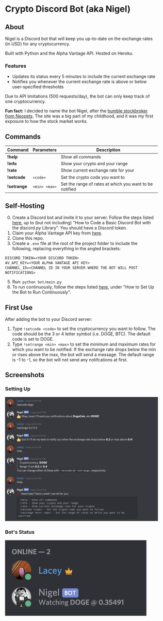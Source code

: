 # Crypto Discord Bot (aka Nigel)

## About
Nigel is a Discord bot that will keep you up-to-date on the exchange rates (in USD) for any cryptocurrency. 

Built with Python and the Alpha Vantage API. Hosted on Heroku.

### Features
* Updates its status every 5 minutes to include the current exchange rate
* Notifies you whenever the current exchange rate is above or below user-specified thresholds

Due to API limitations (500 requests/day), the bot can only keep track of one cryptocurrency.

**Fun fact:** I decided to name the bot Nigel, after the [humble stockbroker from Neopets](https://bookofages.jellyneo.net/characters/411/). The site was a big part of my childhood, and it was my first exposure to how the stock market works.

## Commands
| Command       | Parameters        |  Description    |
| ------------- | ----------------- | --------------- |
| **!help**     |                   | Show all commands
| **!info**     |                   | Show your crypto and your range
| **!rate**     |                   | Show current exchange rate for your
| **!setcode**  | `<code>`          | Set the crypto code you want to
| **!setrange** | `<min> <max>`     | Set the range of rates at which you want to be notified

## Self-Hosting
0. Create a Discord bot and invite it to your server. Follow the steps listed [here](https://www.freecodecamp.org/news/create-a-discord-bot-with-python/), up to (but not including) "How to Code a Basic Discord Bot with the discord.py Library". You should have a Discord token.
1. Claim your Alpha Vantage API key from [here](https://www.alphavantage.co/support/#api-key).
3. Clone this repo.
4. Create a `.env` file at the root of the project folder to include the following, replacing everything in the angled brackets:
```
DISCORD_TOKEN=<YOUR DISCORD TOKEN>
AV_API_KEY=<YOUR ALPHA VANTAGE API KEY>
CHANNEL_ID=<CHANNEL ID IN YOUR SERVER WHERE THE BOT WILL POST NOTIFICATIONS>
```
5. Run: `python bot/main.py`
6. To run continuously, follow the steps listed [here](https://www.freecodecamp.org/news/create-a-discord-bot-with-python/), under "How to Set Up the Bot to Run Continuously".

## First Use
After adding the bot to your Discord server:
1. Type `!setcode <code>` to set the cryptocurrency you want to follow. The code should be the 3 or 4 letter symbol (i.e. DOGE, BTC). The default code is set to DOGE.
2. Type `!setrange <min> <max>` to set the minimum and maximum rates for which you want to be notified. If the exchange rate drops below the min or rises above the max, the bot will send a message. The default range is -1 to -1, so the bot will not send any notifcations at first.

## Screenshots
### Setting Up
![Commands](./screenshots/commands.png)

### Bot's Status
![Status](./screenshots/status.png)
